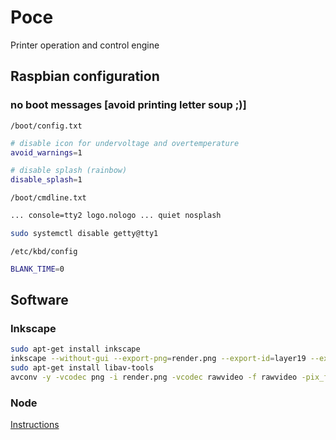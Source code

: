 # Poce
Printer operation and control engine

## Raspbian configuration

### no boot messages [avoid printing letter soup ;)]

`/boot/config.txt`
```bash
# disable icon for undervoltage and overtemperature
avoid_warnings=1

# disable splash (rainbow)
disable_splash=1
```

`/boot/cmdline.txt`

```bash
... console=tty2 logo.nologo ... quiet nosplash
```

```bash
sudo systemctl disable getty@tty1
```

`/etc/kbd/config`

```bash
BLANK_TIME=0
```

## Software

### Inkscape
```bash
sudo apt-get install inkscape
inkscape --without-gui --export-png=render.png --export-id=layer19 --export-id-only --export-area-page --export-dpi=10000 --export-background=black gear_small.svg
sudo apt-get install libav-tools
avconv -y -vcodec png -i render.png -vcodec rawvideo -f rawvideo -pix_fmt rgb32 -vf pad=1024:768:120:40:blue /dev/fb0
```




### Node
[Instructions](https://nodejs.org/en/download/package-manager/#debian-and-ubuntu-based-linux-distributions)
